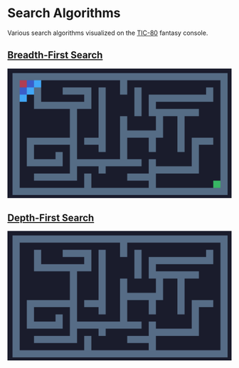 # Search Algorithms
Various search algorithms visualized on the [TIC-80](https://tic80.com/) fantasy console.

## [Breadth-First Search](https://en.wikipedia.org/wiki/Breadth-first_search)
![preview-bfs](./preview-bfs.gif)

## [Depth-First Search](https://en.wikipedia.org/wiki/Depth-first_search)
![preview-dfs](./preview-dfs.gif)
